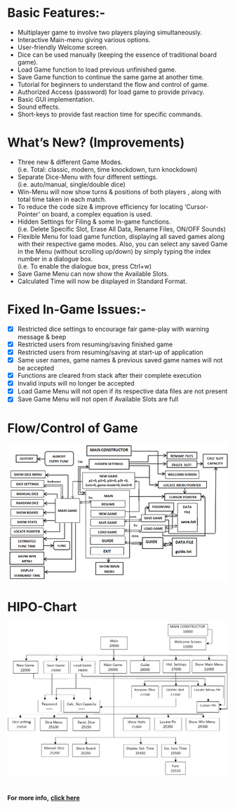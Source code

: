 # Basic Features:-
- Multiplayer game to involve two players playing simultaneously.
- Interactive Main-menu giving various options.
- User-friendly Welcome screen.
- Dice can be used manually (keeping the essence of traditional board game).
- Load Game function to load previous unfinished game.
- Save Game function to continue the same game at another time.
- Tutorial for beginners to understand the flow and control of game. 
- Authorized Access (password) for load game to provide privacy.
- Basic GUI implementation.
- Sound effects.
- Short-keys to provide fast reaction time for specific commands.

# What’s New? (Improvements)
- Three new & different Game Modes.\
    (i.e. Total: classic, modern, time knockdown, turn knockdown)
- Separate Dice-Menu with four different settings.\
    (i.e. auto/manual, single/double dice)
- Win-Menu will now show turns & positions of both players , along with total time taken in each match.
- To reduce the code size & improve efficiency for locating ‘Cursor-Pointer’ on board, a complex equation is used.
- Hidden Settings for Filing & some In-game functions.\
    (i.e. Delete Specific Slot, Erase All Data, Rename Files, ON/OFF Sounds)
- Flexible Menu for load game function, displaying all saved games along with their respective game modes. Also, you can select any saved Game in the Menu (without scrolling up/down) by simply typing the index number in a dialogue box.\
    (i.e. To enable the dialogue box, press Ctrl+w)
- Save Game Menu can now show the Available Slots.
- Calculated Time will now be displayed in Standard Format.

# Fixed In-Game Issues:-
- [x] Restricted dice settings to encourage fair game-play with warning message & beep
- [x] Restricted users from resuming/saving finished game 
- [x] Restricted users from resuming/saving at start-up of application
- [x] Same user names, game names & previous saved game names will not be accepted
- [x] Functions are cleared from stack after their complete execution
- [x] Invalid inputs will no longer be accepted
- [x] Load Game Menu will not open if its respective data files are not present
- [x] Save Game Menu will not open if Available Slots are full

# Flow/Control of Game
![](Images/flow_chart.png)
# HIPO-Chart
![](Images/HIPO_chart.png)
#
**For more info,** [**click here**](https://github.com/HypertextAssassin0273/ModernSnakesAndLadders-PF_PROJECT/wiki)

